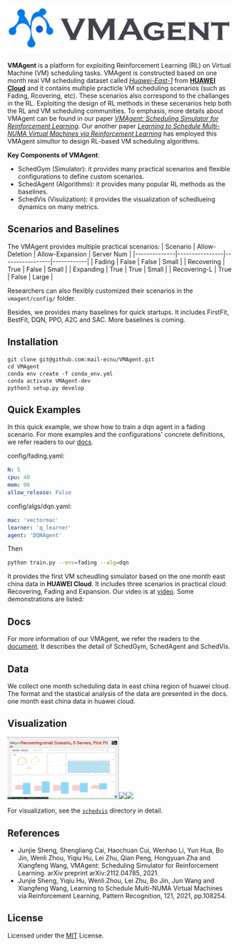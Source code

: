 # [![VMAgent LOGO](./docs/source/images/logo.svg)](https://vmagent.readthedocs.io/en/latest/)

**VMAgent** is a platform for exploiting Reinforcement Learning (RL) on Virtual Machine (VM) scheduling tasks.
VMAgent is constructed based on one month real VM scheduling dataset called [*Huawei-East-1*](https://vmagent.readthedocs.io/en/latest/simulator/dataset.html) from [**HUAWEI Cloud**](https://www.huaweicloud.com) and it contains multiple practicle VM scheduling scenarios (such as Fading, Rcovering, etc).
These scenarios also correspond to the challanges in the RL.
Exploiting the design of RL methods in these secenarios help both the RL and VM scheduling communities.
To emphasis, more details about VMAgent can be found in our paper [*VMAgent: Scheduling Simulator for Reinforcement Learning*](https://arxiv.org/abs/2112.04785).
Our another paper [*Learning to Schedule Multi-NUMA Virtual Machines via Reinforcement Learning*](https://www.sciencedirect.com/science/article/abs/pii/S0031320321004349) has employed this VMAgent simultor to design RL-based VM scheduling algorithms.

**Key Components of VMAgent**:
* SchedGym (Simulator): it provides many practical scenarios and flexible configurations to define custom scenarios.
* SchedAgent (Algorithms): it provides many popular RL methods as the baselines.
* SchedVis (Visulization): it provides the visualization of schedlueing dynamics on many metrics.
## Scenarios and Baselines

The VMAgent provides multiple practical scenarios: 
| Scenario     | Allow-Deletion | Allow-Expansion | Server Num |
|--------------|----------------|-----------------|------------|
| Fading       | False          | False           | Small      |
| Recovering   | True           | False           | Small      |
| Expanding    | True           | True            | Small      |
| Recovering-L | True           | False           | Large      |

Researchers can also flexibly customized their scenarios in the `vmagent/config/` folder.


Besides, we provides many baselines for quick startups.
It includes FirstFit, BestFit, DQN, PPO, A2C and SAC.
More baselines is coming.
## Installation 

```
git clone git@github.com:mail-ecnu/VMAgent.git
cd VMAgent
conda env create -f conda_env.yml
conda activate VMAgent-dev
python3 setup.py develop
```

## Quick Examples

In this quick example, we show how to train a dqn agent in a fading scenario. 
For more examples and the configurations' concrete definitions, we refer readers to our [docs](https://VNAgent.readthedocs.io/en/latest/).

config/fading.yaml:
```yaml
N: 5
cpu: 40 
mem: 90
allow_release: False
```
config/algs/dqn.yaml:
```yaml
mac: 'vectormac'
learner: 'q_learner'
agent: 'DQNAgent'
```
Then 
```sh
python train.py --env=fading --alg=dqn
```

It provides the first VM scheudling simulator based on the one month east china data in **HUAWEI Cloud**.
It includes three scenarios in practical cloud: Recovering, Fading and Expansion.
Our video is at [video](https://drive.google.com/file/d/14EkVzUnEXM7b8YNJiZ6cxLxhcj5yW4V_/view?usp=sharing).
Some demonstrations are listed:

## Docs

For more information of our VMAgent, we refer the readers to the [document](https://vmagent.readthedocs.io/en/latest/).
It describes the detail of SchedGym, SchedAgent and SchedVis.

## Data 

We collect one month scheduling data in east china region of huawei cloud.
The format and the stastical analysis of the data are presented in the docs.
one month east china data in huawei cloud.

## Visualization
<img src="./docs/source/images/rec-small.gif" width="250"><img src="./docs/source/images/rec-large.gif" width="250"><img src="./docs/source/images/exp-large.gif" width="250">

For visualization, see the [`schedvis`](./schedvis) directory in detail.

## References
- Junjie Sheng, Shengliang Cai, Haochuan Cui, Wenhao Li, Yun Hua, Bo Jin, Wenli Zhou, Yiqiu Hu, Lei Zhu, Qian Peng, Hongyuan Zha and Xiangfeng Wang, VMAgent: Scheduling Simulator for Reinforcement Learning. arXiv preprint arXiv:2112.04785, 2021.
- Junjie Sheng, Yiqiu Hu, Wenli Zhou, Lei Zhu, Bo Jin, Jun Wang and Xiangfeng Wang, Learning to Schedule Multi-NUMA Virtual Machines via Reinforcement Learning, Pattern Recognition, 121, 2021, pp.108254.

## License
Licensed under the [MIT](./LICENSE) License.
